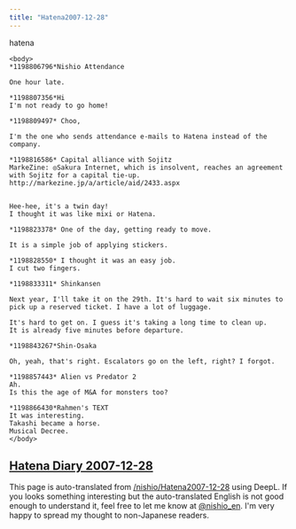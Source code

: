 ```yaml
---
title: "Hatena2007-12-28"
---
```


hatena

```
<body>
*1198806796*Nishio Attendance

One hour late.

*1198807356*Hi
I'm not ready to go home!

*1198809497* Choo,

I'm the one who sends attendance e-mails to Hatena instead of the company.

*1198816586* Capital alliance with Sojitz
MarkeZine: ◎Sakura Internet, which is insolvent, reaches an agreement with Sojitz for a capital tie-up.
http://markezine.jp/a/article/aid/2433.aspx


Hee-hee, it's a twin day!
I thought it was like mixi or Hatena.

*1198823378* One of the day, getting ready to move.

It is a simple job of applying stickers.

*1198828550* I thought it was an easy job.
I cut two fingers.

*1198833311* Shinkansen

Next year, I'll take it on the 29th. It's hard to wait six minutes to pick up a reserved ticket. I have a lot of luggage.

It's hard to get on. I guess it's taking a long time to clean up.
It is already five minutes before departure.

*1198843267*Shin-Osaka

Oh, yeah, that's right. Escalators go on the left, right? I forgot.

*1198857443* Alien vs Predator 2
Ah.
Is this the age of M&A for monsters too?

*1198866430*Rahmen's TEXT
It was interesting.
Takashi became a horse.
Musical Decree.
</body>
```


[Hatena Diary 2007-12-28](https://nishiohirokazu.hatenadiary.org/archive/2007/12/28)
---
This page is auto-translated from [/nishio/Hatena2007-12-28](https://scrapbox.io/nishio/Hatena2007-12-28) using DeepL. If you looks something interesting but the auto-translated English is not good enough to understand it, feel free to let me know at [@nishio_en](https://twitter.com/nishio_en). I'm very happy to spread my thought to non-Japanese readers.